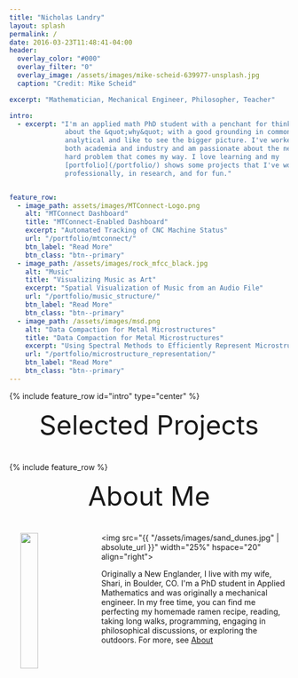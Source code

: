 ```yaml
---
title: "Nicholas Landry"
layout: splash
permalink: /
date: 2016-03-23T11:48:41-04:00
header:
  overlay_color: "#000"
  overlay_filter: "0"
  overlay_image: /assets/images/mike-scheid-639977-unsplash.jpg
  caption: "Credit: Mike Scheid"

excerpt: "Mathematician, Mechanical Engineer, Philosopher, Teacher"

intro:
  - excerpt: "I'm an applied math PhD student with a penchant for thinking
              about the &quot;why&quot; with a good grounding in common sense. I am
              analytical and like to see the bigger picture. I've worked in
              both academia and industry and am passionate about the next
              hard problem that comes my way. I love learning and my
              [portfolio](/portfolio/) shows some projects that I've worked on
              professionally, in research, and for fun."


feature_row:
  - image_path: assets/images/MTConnect-Logo.png
    alt: "MTConnect Dashboard"
    title: "MTConnect-Enabled Dashboard"
    excerpt: "Automated Tracking of CNC Machine Status"
    url: "/portfolio/mtconnect/"
    btn_label: "Read More"
    btn_class: "btn--primary"
  - image_path: /assets/images/rock_mfcc_black.jpg
    alt: "Music"
    title: "Visualizing Music as Art"
    excerpt: "Spatial Visualization of Music from an Audio File"
    url: "/portfolio/music_structure/"
    btn_label: "Read More"
    btn_class: "btn--primary"
  - image_path: /assets/images/msd.png
    alt: "Data Compaction for Metal Microstructures"
    title: "Data Compaction for Metal Microstructures"
    excerpt: "Using Spectral Methods to Efficiently Represent Microstructure Data"
    url: "/portfolio/microstructure_representation/"
    btn_label: "Read More"
    btn_class: "btn--primary"
---
```


{% include feature_row id="intro" type="center" %}

<div style="margin-bottom:1cm" align="center"><font size="55">Selected Projects</font></div>

{% include feature_row %}

<div style="margin-bottom:1cm" align="center"><font size="55">About Me</font></div>
<img src="{{ "/assets/images/ramen.jpg" | absolute_url }}"
width="25%" hspace="20" align="left">


<img src="{{ "/assets/images/sand_dunes.jpg" | absolute_url }}"
width="25%" hspace="20" align="right">

Originally a New Englander, I live with my wife, Shari, in Boulder, CO. I'm a PhD student in Applied Mathematics and was originally a mechanical engineer. In my free time, you can find me perfecting my homemade ramen recipe, reading, taking long walks, programming, engaging in philosophical discussions, or exploring the outdoors. For more, see [About](/about/)
